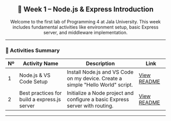 <div align="center">
  <h2>
    📘 Week 1 – Node.js & Express Introduction
  </h2>
  <p>
    Welcome to the first lab of Programming 4 at Jala University.  
    This week includes fundamental activities like environment setup, basic Express server, and middleware implementation.
  </p>
</div>

---

### 📑 Activities Summary

| Nº | Activity Name | Description | Link |
|----|---------------|-------------|------|
| 1 | Node.js & VS Code Setup | Install Node.js and VS Code on my device. Create a simple "Hello World" script. | [View README](./Activity1/Activity1.md) |
| 2 | Best practices for build a express.js server | Initialize a Node project and configure a basic Express server with routing. | [View README](./Activity2/Activity2.md) |

---